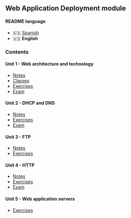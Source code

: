 ## Web Application Deployment module

#### README language

-   🇪🇸 [Spanish](./README.md)
-   🇺🇸 **English**

### Contents

#### Unit 1 - Web architecture and technology

-   [Notes](./unidad1-arquitectura_y_tecnologia_web/apuntes/)
-   [Classes](./unidad1-arquitectura_y_tecnologia_web/clases/)
-   [Exercises](./unidad1-arquitectura_y_tecnologia_web/ejercicios/)
-   [Exam](./unidad1-arquitectura_y_tecnologia_web/examen/)

#### Unit 2 - DHCP and DNS

-   [Notes](./unidad2-dhcp_y_dns/apuntes/)
-   [Exercises](./unidad2-dhcp_y_dns/ejercicios/)
-   [Exam](./unidad2-dhcp_y_dns/examen/)

#### Unit 3 - FTP

-   [Notes](./unidad3-ftp/apuntes/)
-   [Exercises](./unidad3-ftp/ejercicios/)

#### Unit 4 - HTTP

-   [Notes](./unidad4-http/apuntes/)
-   [Exercises](./unidad4-http/ejercicios/)
-   [Exam](./unidad4-http/examen/)

#### Unit 5 - Web application servers

-   [Exercises](./unidad5-servidores_de_aplicaciones_web/ejercicios/)

